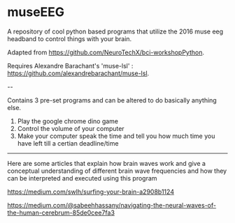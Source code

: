 # museEEG
A repository of cool python based programs that utilize the 2016 muse eeg headband to control things with your brain. 


Adapted from https://github.com/NeuroTechX/bci-workshopPython. 

Requires Alexandre Barachant's 'muse-lsl' : https://github.com/alexandrebarachant/muse-lsl.

--

Contains 3 pre-set programs and can be altered to do basically anything else.

1. Play the google chrome dino game
2. Control the volume of your computer
3. Make your computer speak the time and tell you how much time you have left till a certian deadline/time

---

Here are some articles that explain how brain waves work and give a conceptual understanding of different brain wave frequencies and how they can be interpreted and executed using this program


https://medium.com/swlh/surfing-your-brain-a2908b1124

https://medium.com/@sabeehhassany/navigating-the-neural-waves-of-the-human-cerebrum-85de0cee7fa3
